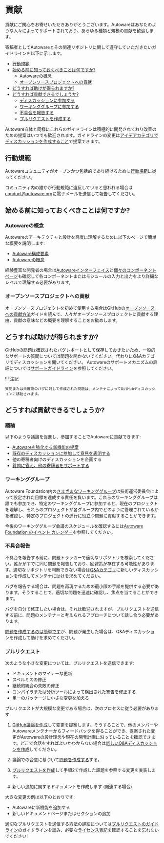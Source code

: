 # 貢献

貢献にご関心をお寄せいただきありがとうございます。Autowareはあなたのような人々によってサポートされており、あらゆる種類と規模の貢献を歓迎します。

寄稿者としてAutowareとその関連リポジトリに関して遵守していただきたいガイドラインを以下に示します。

- [行動規範](#code-of-conduct)
- [始める前に知っておくべきことは何ですか?](#what-should-i-know-before-i-get-started)
  - [Autowareの概念](#autoware-concepts)
  - [オープンソースプロジェクトへの貢献](#contributing-to-open-source-projects)
- [どうすれば助けが得られますか?](#how-can-i-get-help)
- [どうすれば貢献できるでしょうか?](#how-can-i-contribute)
  - [ディスカッションに参加する](#discussions)
  - [ワーキンググループに参加する](#working-groups)
  - [不具合を報告する](#bug-reports)
  - [プルリクエストを作成する](#pull-requests)

Autoware自体と同様にこれらのガイドラインは積極的に開発されており改善のための提案はいつでも歓迎されます。ガイドラインの変更は[アイデアカテゴリでディスカッションを作成すること](https://github.com/autowarefoundation/autoware/discussions/new?category=ideas)で提案できます。

## 行動規範

Autowareコミュニティがオープンかつ包括的であり続けるために[行動規範](https://github.com/autowarefoundation/autoware/blob/main/CODE_OF_CONDUCT.md)に従ってください。

コミュニティ内の誰かが行動規範に違反していると思われる場合は[conduct@autoware.org](mailto:conduct@autoware.org)に電子メールを送信して報告してください。

## 始める前に知っておくべきことは何ですか?

### Autowareの概念

Autowareのアーキテクチャと設計を高度に理解するために以下のページで簡単な概要を説明します:

- [Autoware構成要素](../design/)
- [Autowareの概念](../design/autoware-concepts/)

経験豊富な開発者の場合は[Autowareインターフェイス](../design/autoware-interfaces/)と[個々のコンポーネントページ](../design/autoware-interfaces/components/)も確認して各コンポーネントまたはモジュールの入力と出力をより詳細なレベルで理解する必要があります。

### オープンソースプロジェクトへの貢献

オープンソースプロジェクトを初めて使用する場合はGitHubの[オープンソースへの貢献方法](https://opensource.guide/how-to-contribute/)ガイドを読んで、人々がオープンソースプロジェクトに貢献する理由、貢献の意味などの概要を理解することをお勧めします。

## どうすれば助けが得られますか?

GitHubの問題は確認されたバグレポートとして保存しておきたいため、一般的なサポートの質問については問題を開かないでください。代わりにQ&Aカテゴリでディスカッションを開いてください。 Autowareのサポートメカニズムの詳細については[サポートガイドライン](../support/index.md)を参照してください。

!!! 注記

    質問または未確認のバグに対して作成された問題は、メンテナによってGitHubディスカッションに移動されます。

## どうすれば貢献できるでしょうか?

### 議論

以下のような議論を促進し、参加することでAutowareに貢献できます:

- [Autowareを強化する新機能の提案](https://github.com/orgs/autowarefoundation/discussions/categories/feature-requests)
- [既存のディスカッションに参加して意見を表明する](https://github.com/orgs/autowarefoundation/discussions)
- 他の寄稿者向けのディスカッションを企画する
- [質問に答え、他の寄稿者をサポートする](https://github.com/autowarefoundation/autoware/discussions/categories/q-a?discussions_q=category%3AQ%26A+is%3Aunanswered)

### ワーキンググループ
Autoware Foundation内の[さまざまなワーキンググループ](https://github.com/autowarefoundation/autoware-projects/wiki#working-group-list)は技術運営委員会によって設定された目標を達成する責任を負います。これらのワーキンググループは誰でも参加でき、特定のワーキンググループに参加すると、現在のプロジェクトを理解し、それらのプロジェクトが各グループ内でどのように管理されているかを確認し、特定のプロジェクトの進行に役立つ問題に貢献することができます。

今後のワーキンググループ会議のスケジュールを確認するには[Autoware Foundation のイベント カレンダー](https://calendar.google.com/calendar/u/0/embed?src=autoware.org_6lol0ho5ft0217h8c60pi1fm30@group.calendar.google.com)を参照してください。

### 不具合報告

不具合を報告する前に、問題トラッカーで適切なリポジトリを検索してください。誰かがすでに同じ問題を報告しており、回避策が存在する可能性があります。適切なリポジトリを判断できない場合は[Q&Aカテゴリ](https://github.com/autowarefoundation/autoware/discussions/new?category=q-a)に新しいディスカッションを作成してメンテナに助けを求めてください。

バグを報告する場合は、問題を再現するための最小限の手順を提供する必要があります。そうすることで、適切な問題を迅速に確認し、焦点を当てることができます。

バグを自分で修正したい場合は、それは歓迎されますが、プルリクエストを送信する前に、問題のメンテナーと考え​​られるアプローチについて話し合う必要があります。

[問題を作成するのは簡単です](https://docs.github.com/en/issues/tracking-your-work-with-issues/creating-an-issue#creating-an-issue-from-a-repository)が、問題が発生した場合は、Q&Aディスカッションを作成して助けを求めてください。

### プルリクエスト

次のような小さな変更については、プルリクエストを送信できます:

- ドキュメントのマイナーな更新
- スペルミスの修正
- 継続的統合の失敗の修正
- コンパイラまたは分析ツールによって検出された警告を修正する
- 単一のパッケージに小さな変更を加える

プルリクエストが大規模な変更である場合は、次のプロセスに従う必要があります:

1. [GitHub議論を作成](https://docs.github.com/en/discussions/collaborating-with-your-community-using-discussions/collaborating-with-maintainers-using-discussions)して変更を提案します。そうすることで、他のメンバーやAutowareメンテナーからフィードバックを得ることができ、提案された変更がAutowareの設計理念や現在の開発計画に沿っていることを確認できます。どこで会話をすればよいかわからない場合は[新しいQ&Aディスカッションを作成](https://github.com/autowarefoundation/autoware/discussions/new?category=q-a)してください。

2. 議論での合意に基づいて[問題を作成する](https://docs.github.com/en/issues/tracking-your-work-with-issues/creating-an-issue)する。

3. [プルリクエストを作成](https://docs.github.com/en/pull-requests/collaborating-with-pull-requests/proposing-changes-to-your-work-with-pull-requests/creating-a-pull-request)して手順2で作成した課題を参照する変更を実装します。

4. 新しい追加に関するドキュメントを作成します (関連する場合)

大きな変更の例は以下のとおりです:

- Autowareに新機能を追加する
- 新しいドキュメントページまたはセクションの追加

適切なプルリクエストを送信する方法の詳細については[プルリクエストのガイドライン](pull-request-guidelines/index.md)のガイドラインを読み、必要な[ライセンス表記](license.md)を確認することを忘れないでください!
